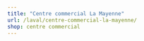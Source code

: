 ```yaml
---
title: "Centre commercial La Mayenne"
url: /laval/centre-commercial-la-mayenne/
shop: centre commercial
---
```

